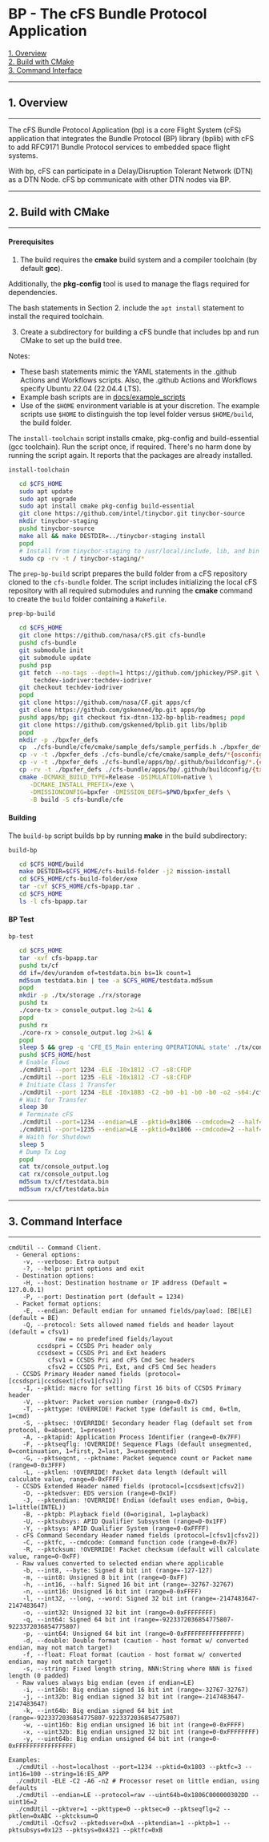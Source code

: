 # BP - The cFS Bundle Protocol Application

[1. Overview](#1-overview)  
[2. Build with CMake](#2-build-with-cmake)  
[3. Command Interface](#3-command-interface)  

----------------------------------------------------------------------
## 1. Overview
----------------------------------------------------------------------

The cFS Bundle Protocol Application (bp) is a core Flight System (cFS) application that integrates the Bundle Protocol (BP) library (bplib) with cFS to add RFC9171 Bundle Protocol services to embedded space flight systems.

With bp, cFS can participate in a Delay/Disruption Tolerant Network (DTN) as a DTN Node. cFS bp communicate with other DTN nodes via BP.

----------------------------------------------------------------------
## 2. Build with CMake
----------------------------------------------------------------------

#### Prerequisites

1. The build requires the __cmake__ build system and a compiler toolchain (by default __gcc__).

Additionally, the __pkg-config__ tool is used to manage the flags required for dependencies.

The bash statements in Section 2. include the `apt install` statement to install the required toolchain.

3. Create a subdirectory for building a cFS bundle that includes  bp and run CMake to set up the build tree.

Notes:
- These bash statements mimic the YAML statements in the .github Actions and Workflows scripts. Also, the .github Actions and Workflows specify Ubuntu 22.04 (22.04.4 LTS).
- Example bash scripts are in [docs/example_scripts](docs/example_scripts)
- Use of the `$HOME` environment variable is at your discretion. The example scripts use `$HOME` to distinguish the top level folder versus `$HOME/build`, the build folder.

The `install-toolchain` script installs cmake, pkg-config and build-essential (gcc toolchain). Run the script once, if required. There's no harm done by running the script again. It reports that the packages are already installed.

`install-toolchain`
```sh
   cd $CFS_HOME
   sudo apt update
   sudo apt upgrade
   sudo apt install cmake pkg-config build-essential
   git clone https://github.com/intel/tinycbor.git tinycbor-source
   mkdir tinycbor-staging
   pushd tinycbor-source
   make all && make DESTDIR=../tinycbor-staging install
   popd
   # Install from tinycbor-staging to /usr/local/include, lib, and bin
   sudo cp -rv -t / tinycbor-staging/*
```

The `prep-bp-build` script prepares the build folder from a cFS repository cloned to the `cfs-bundle` folder. The script includes initializing the local cFS repository with all required submodules and running the __cmake__ command to create the `build` folder containing a `Makefile`.

`prep-bp-build`
```sh
   cd $CFS_HOME
   git clone https://github.com/nasa/cFS.git cfs-bundle
   pushd cfs-bundle
   git submodule init
   git submodule update
   pushd psp
   git fetch --no-tags --depth=1 https://github.com/jphickey/PSP.git \
       techdev-iodriver:techdev-iodriver
   git checkout techdev-iodriver
   popd
   git clone https://github.com/nasa/CF.git apps/cf
   git clone https://github.com/gskenned/bp.git apps/bp
   pushd apps/bp; git checkout fix-dtnn-132-bp-bplib-readmes; popd
   git clone https://github.com/gskenned/bplib.git libs/bplib
   popd
   mkdir -p ./bpxfer_defs
   cp  ./cfs-bundle/cfe/cmake/sample_defs/sample_perfids.h ./bpxfer_defs/cfe_perfids.h
   cp -v -t ./bpxfer_defs ./cfs-bundle/cfe/cmake/sample_defs/*{osconfig,custom,options}.cmake
   cp -v -t ./bpxfer_defs ./cfs-bundle/apps/bp/.github/buildconfig/*.{cmake,scr}
   cp -rv -t ./bpxfer_defs ./cfs-bundle/apps/bp/.github/buildconfig/{tx,rx,tables}
   cmake -DCMAKE_BUILD_TYPE=Release -DSIMULATION=native \
      -DCMAKE_INSTALL_PREFIX=/exe \
      -DMISSIONCONFIG=bpxfer -DMISSION_DEFS=$PWD/bpxfer_defs \
      -B build -S cfs-bundle/cfe
```

#### Building

The `build-bp` script builds bp by running __make__ in the build subdirectory:

`build-bp`
```sh
   cd $CFS_HOME/build
   make DESTDIR=$CFS_HOME/cfs-build-folder -j2 mission-install
   cd $CFS_HOME/cfs-build-folder/exe
   tar -cvf $CFS_HOME/cfs-bpapp.tar .
   cd $CFS_HOME
   ls -l cfs-bpapp.tar
```

#### BP Test

`bp-test`
```sh
   cd $CFS_HOME
   tar -xvf cfs-bpapp.tar
   pushd tx/cf
   dd if=/dev/urandom of=testdata.bin bs=1k count=1
   md5sum testdata.bin | tee -a $CFS_HOME/testdata.md5sum
   popd
   mkdir -p ./tx/storage ./rx/storage
   pushd tx
   ./core-tx > console_output.log 2>&1 &
   popd
   pushd rx
   ./core-rx > console_output.log 2>&1 &
   popd
   sleep 5 && grep -q 'CFE_ES_Main entering OPERATIONAL state' ./tx/console_output.log
   pushd $CFS_HOME/host
   # Enable Flows
   ./cmdUtil --port 1234 -ELE -I0x1812 -C7 -s8:CFDP
   ./cmdUtil --port 1235 -ELE -I0x1812 -C7 -s8:CFDP
   # Initiate Class 1 Transfer
   ./cmdUtil --port 1234 -ELE -I0x18B3 -C2 -b0 -b1 -b0 -b0 -o2 -s64:/cf/testdata.bin -s64:/cf/testdata.bin
   # Wait for Transfer
   sleep 30
   # Terminate cFS
   ./cmdUtil --port=1234 --endian=LE --pktid=0x1806 --cmdcode=2 --half=0x0002
   ./cmdUtil --port=1235 --endian=LE --pktid=0x1806 --cmdcode=2 --half=0x0002
   # Waith for Shutdown
   sleep 5
   # Dump Tx Log
   popd
   cat tx/console_output.log
   cat rx/console_output.log
   md5sum tx/cf/testdata.bin
   md5sum rx/cf/testdata.bin
```

----------------------------------------------------------------------
## 3. Command Interface
----------------------------------------------------------------------

```
cmdUtil -- Command Client.
  - General options:
    -v, --verbose: Extra output
    -?, --help: print options and exit
  - Destination options:
    -H, --host: Destination hostname or IP address (Default = 127.0.0.1)
    -P, --port: Destination port (default = 1234)
  - Packet format options:
    -E, --endian: Default endian for unnamed fields/payload: [BE|LE] (default = BE)
    -Q, --protocol: Sets allowed named fields and header layout (default = cfsv1)
             raw = no predefined fields/layout
        ccsdspri = CCSDS Pri header only
        ccsdsext = CCSDS Pri and Ext headers
           cfsv1 = CCSDS Pri and cFS Cmd Sec headers
           cfsv2 = CCSDS Pri, Ext, and cFS Cmd Sec headers
  - CCSDS Primary Header named fields (protocol=[ccsdspri|ccsdsext|cfsv1|cfsv2])
    -I, --pktid: macro for setting first 16 bits of CCSDS Primary header
    -V, --pktver: Packet version number (range=0-0x7)
    -T, --pkttype: !OVERRIDE! Packet type (default is cmd, 0=tlm, 1=cmd)
    -S, --pktsec: !OVERRIDE! Secondary header flag (default set from protocol, 0=absent, 1=present)
    -A, --pktapid: Application Process Identifier (range=0-0x7FF)
    -F, --pktseqflg: !OVERRIDE! Sequence Flags (default unsegmented, 0=continuation, 1=first, 2=last, 3=unsegmented)
    -G, --pktseqcnt, --pktname: Packet sequence count or Packet name (range=0-0x3FFF)
    -L, --pktlen: !OVERRIDE! Packet data length (default will calculate value, range=0-0xFFFF)
  - CCSDS Extended Header named fields (protocol=[ccsdsext|cfsv2])
    -D, --pktedsver: EDS version (range=0-0x1F)
    -J, --pktendian: !OVERRIDE! Endian (default uses endian, 0=big, 1=little(INTEL))
    -B, --pktpb: Playback field (0=original, 1=playback)
    -U, --pktsubsys: APID Qualifier Subsystem (range=0-0x1FF)
    -Y, --pktsys: APID Qualifier System (range=0-0xFFFF)
  - cFS Command Secondary Header named fields (protocol=[cfsv1|cfsv2])
    -C, --pktfc, --cmdcode: Command function code (range=0-0x7F)
    -R, --pktcksum: !OVERRIDE! Packet checksum (default will calculate value, range=0-0xFF)
  - Raw values converted to selected endian where applicable
    -b, --int8, --byte: Signed 8 bit int (range=-127-127)
    -m, --uint8: Unsigned 8 bit int (range=0-0xFF)
    -h, --int16, --half: Signed 16 bit int (range=-32767-32767)
    -n, --uint16: Unsigned 16 bit int (range=0-0xFFFF)
    -l, --int32, --long, --word: Signed 32 bit int (range=-2147483647-2147483647)
    -o, --uint32: Unsigned 32 bit int (range=0-0xFFFFFFFF)
    -q, --int64: Signed 64 bit int (range=-9223372036854775807-9223372036854775807)
    -p, --uint64: Unsigned 64 bit int (range=0-0xFFFFFFFFFFFFFFFF)
    -d, --double: Double format (caution - host format w/ converted endian, may not match target)
    -f, --float: Float format (caution - host format w/ converted endian, may not match target)
    -s, --string: Fixed length string, NNN:String where NNN is fixed length (0 padded)
  - Raw values always big endian (even if endian=LE)
    -i, --int16b: Big endian signed 16 bit int (range=-32767-32767)
    -j, --int32b: Big endian signed 32 bit int (range=-2147483647-2147483647)
    -k, --int64b: Big endian signed 64 bit int (range=-9223372036854775807-9223372036854775807)
    -w, --uint16b: Big endian unsigned 16 bit int (range=0-0xFFFF)
    -x, --uint32b: Big endian unsigned 32 bit int (range=0-0xFFFFFFFF)
    -y, --uint64b: Big endian unsigned 64 bit int (range=0-0xFFFFFFFFFFFFFFFF)
 
Examples:
  ./cmdUtil --host=localhost --port=1234 --pktid=0x1803 --pktfc=3 --int16=100 --string=16:ES_APP
  ./cmdUtil -ELE -C2 -A6 -n2 # Processor reset on little endian, using defaults
  ./cmdUtil --endian=LE --protocol=raw --uint64b=0x1806C000000302DD --uint16=2
  ./cmdUtil --pktver=1 --pkttype=0 --pktsec=0 --pktseqflg=2 --pktlen=0xABC --pktcksum=0
  ./cmdUtil -Qcfsv2 --pktedsver=0xA --pktendian=1 --pktpb=1 --pktsubsys=0x123 --pktsys=0x4321 --pktfc=0xB
```

